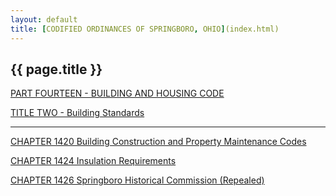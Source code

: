 ```yaml
---
layout: default 
title: [CODIFIED ORDINANCES OF SPRINGBORO, OHIO](index.html) 
---
```


{{ page.title }}
----------------

[PART FOURTEEN - BUILDING AND HOUSING CODE](561ca412.html)

[TITLE TWO - Building Standards](5638a412.html)

---

[CHAPTER 1420 Building Construction and Property Maintenance
Codes](5640a412.html)

[CHAPTER 1424 Insulation Requirements](56d1a412.html)

[CHAPTER 1426 Springboro Historical Commission
(Repealed)](56f9a412.html)
